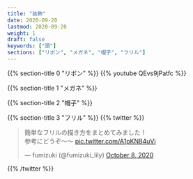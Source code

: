 ```yaml
---
title: "装飾"
date: 2020-09-20
lastmod: 2020-09-20
weight: 1
draft: false
keywords: ["頭"]
sections: ["リボン", "メガネ", "帽子", "フリル"]
---
```


{{% section-title 0 "リボン" %}}
{{% youtube QEvs9jPatfc %}}

{{% section-title 1 "メガネ" %}}

{{% section-title 2 "帽子" %}}

{{% section-title 3 "フリル" %}}
{{% twitter %}}
<blockquote class="twitter-tweet" data-partner="tweetdeck"><p lang="ja" dir="ltr">簡単なフリルの描き方をまとめてみました！<br>参考にどうぞ〜〜 <a href="https://t.co/A1pKN84uVi">pic.twitter.com/A1pKN84uVi</a></p>&mdash; fumizuki (@fumizuki_lily) <a href="https://twitter.com/fumizuki_lily/status/1314081072792051712?ref_src=twsrc%5Etfw">October 8, 2020</a></blockquote>
{{% /twitter %}}